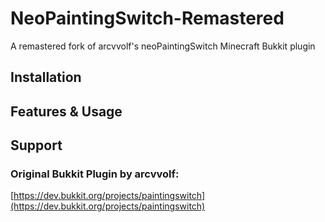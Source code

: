 # NeoPaintingSwitch-Remastered
A remastered fork of arcvvolf's neoPaintingSwitch Minecraft Bukkit plugin

## Installation

## Features & Usage

## Support

### Original Bukkit Plugin by arcvvolf:
[https://dev.bukkit.org/projects/paintingswitch](https://dev.bukkit.org/projects/paintingswitch)
